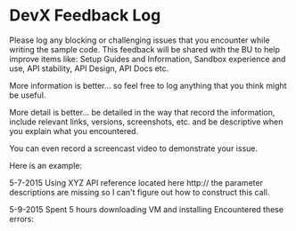 DevX Feedback Log
============================

Please log any blocking or challenging issues that you encounter while writing the sample code.
This feedback will be shared with the BU to help improve items like: Setup Guides and Information, Sandbox experience and use, API stability, API Design, API Docs etc.

More information is better... so feel free to log anything that you think might be useful.

More detail is better... be detailed in the way that record the information, include relevant links, versions, screenshots, etc. and be descriptive  when you explain what you encountered.

You can even record a screencast video to demonstrate your issue.

Here is an example:

5-7-2015
Using XYZ API reference located here http://   the parameter descriptions are missing so I can't figure out how to construct this call.


5-9-2015
Spent 5 hours downloading VM and installing
Encountered these errors:  



